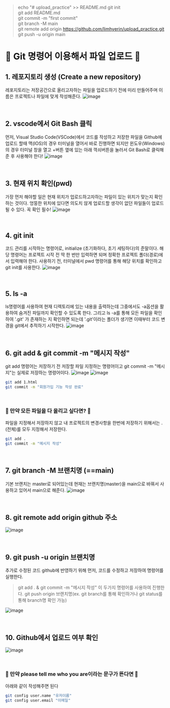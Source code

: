 >echo "# upload_practice" >> README.md
git init <br/>
git add README.md <br/>
git commit -m "first commit" <br/>
git branch -M main <br/>
git remote add origin https://github.com/limhyerin/upload_practice.git <br/>
git push -u origin main <br/>

# 🎃 Git 명령어 이용해서 파일 업로드 🎃
## 1. 레포지토리 생성 (Create a new repository)
레포지토리는 저장공간으로  올리고자하는 파일을 업로드하기 전에 미리 만들어주며 이름은 프로젝트나 파일에 맞게 작성해준다.
![image](https://github.com/limhyerin/StudyNote/assets/70150896/96cbde87-2f65-4040-83d0-a72fa3630983)

<br/>

## 2. vscode에서 Git Bash 클릭
먼저, Visual Studio Code(VSCode)에서 코드를 작성하고 저장한 파일을 Github에 업로드 할때 맥(IOS)의 경우 터미널을 열어서 바로 진행하면 되지만 윈도우(Windows)의 경우 터미널 창을 열고 +버튼 옆에 있는 아래 꺽쇠버튼을 눌러서 Git Bash로 클릭해 준 후 사용해야 한다!
![image](https://github.com/limhyerin/StudyNote/assets/70150896/4d0fcf14-58b1-4c68-8aec-85340055565d)

<br/>

## 3. 현재 위치 확인(pwd)
가장 먼저 해야할 일은 현재 위치가 업로드하고자하는 파일이 있는 위치가 맞는지 확인하는 것이다. 엉뚱한 위치에 있다면 의도치 않게 업로드할 생각이 없던 파일들이 업로드될 수 있다. 꼭 확인 필수!
![image](https://github.com/limhyerin/StudyNote/assets/70150896/d1a393c8-f5b8-43dd-9f42-ec46952c6857)

<br/>

## 4. git init
코드 관리를 시작하는 명령어로, initialize (초기화하다, 초기 세팅하다)의 준말이다.
해당 명령어는 프로젝트 시작 전 딱 한 번만 입력하면 되며 정확한 프로젝트 폴더(경로)에서 입력해야 한다.
사용하기 전, 터미널에서 pwd 명령어를 통해 해당 위치를 확인하고 git init를 사용한다.
![image](https://github.com/limhyerin/StudyNote/assets/70150896/fd026a4d-3bde-484b-882c-e228dd15abff)

<br/>

## 5. ls -a
ls명령어를 사용하여 현재 디렉토리에 있는 내용을 출력하는데 그중에서도 -a옵션을 활용하여 숨겨진 파일까지 확인할 수 있도록 한다. 그리고 ls -a를 통해 모든 파일을 확인하여 '.git' 가 존재하는 지 확인하면 되는데  '.git'이라는 폴더가 생기면 이때부터 코드 변경을 git에서 추적하기 시작한다.
![image](https://github.com/limhyerin/StudyNote/assets/70150896/b3d05d5f-0698-4dcd-b432-65684c50cd6f)

<br/>

## 6. git add & git commit -m "메시지 작성"
git add 명령어는 저장하기 전 저장할 파일 지정하는 명령어이고 git commit -m "메시지"는 실제로 저장하는 명령어이다.
![image](https://github.com/limhyerin/StudyNote/assets/70150896/46127bd9-9df8-4c52-8771-b76a498ab656)
![image](https://github.com/limhyerin/StudyNote/assets/70150896/29f4a686-6681-4547-90df-74f1550e1529)

```bash
git add 1.html
git commit -m "회원가입 기능 작성 완료"
```

<br/>

### 🤚 만약 모든 파일을 다 올리고 싶다면? 🤚

파일을 지정해서 저장하지 않고 내 프로젝트의 변경사항을 한번에 저장하기 위해서는 .(전체)를 모두 지정해서 저장한다.
```bash
git add .
git commit -m "메시지 작성"
```

<br/>

## 7. git branch -M 브랜치명 (==main)
기본 브랜치는 master로 되어있는데 현재는 브랜치명(master)을 main으로 바꿔서 사용하고 있어서 main으로 해준다.
![image](https://github.com/limhyerin/StudyNote/assets/70150896/caf4012d-1167-40fb-a036-a4c3c7c688d2)

<br/>

## 8. git remote add origin github 주소
![image](https://github.com/limhyerin/StudyNote/assets/70150896/93b30eba-990a-4d14-8d46-ee7612368fdc)

<br/>

## 9. git push -u origin 브랜치명
추가로 수정된 코드 github에 반영하기 위해 먼저, 코드를 수정하고 저장하여 명령어를 실행한다.
>git add . & git commit -m "메시지 작성" 이 두가지 명령어를 사용하여 진행한다.
git push origin 브랜치명(ex. git branch를 통해 확인하거나 git status를 통해 branch명 확인 가능)
  
![image](https://github.com/limhyerin/StudyNote/assets/70150896/3a01e441-43aa-49d6-90ef-ef47411bf9be)

<br/>

## 10. Github에서 업로드 여부 확인
![image](https://github.com/limhyerin/StudyNote/assets/70150896/3e19317e-48a9-4327-9598-e76d9d1b02cf)

<br/>

### 🤚  만약 please tell me who you are이라는 문구가 뜬다면 🤚
아래와 같이 작성해주면 된다
```bash
git config user.name "유저이름"
git config user.email "이메일"
```
